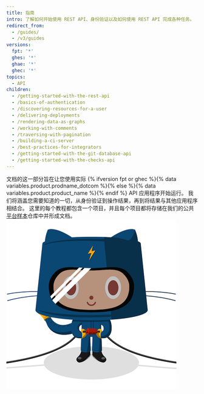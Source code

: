 ```yaml
---
title: 指南
intro: 了解如何开始使用 REST API、身份验证以及如何使用 REST API 完成各种任务。
redirect_from:
  - /guides/
  - /v3/guides
versions:
  fpt: '*'
  ghes: '*'
  ghae: '*'
  ghec: '*'
topics:
  - API
children:
  - /getting-started-with-the-rest-api
  - /basics-of-authentication
  - /discovering-resources-for-a-user
  - /delivering-deployments
  - /rendering-data-as-graphs
  - /working-with-comments
  - /traversing-with-pagination
  - /building-a-ci-server
  - /best-practices-for-integrators
  - /getting-started-with-the-git-database-api
  - /getting-started-with-the-checks-api
---
```


文档的这一部分旨在让您使用实际 {% ifversion fpt or ghec %}{% data variables.product.prodname_dotcom %}{% else %}{% data variables.product.product_name %}{% endif %} API 应用程序开始运行。 我们将涵盖您需要知道的一切，从身份验证到操作结果，再到将结果与其他应用程序相结合。 这里的每个教程都包含一个项目，并且每个项目都将存储在我们的公共[平台样本](https://github.com/github/platform-samples)仓库中并形成文档。 ![Electrocat](/assets/images/electrocat.png)
